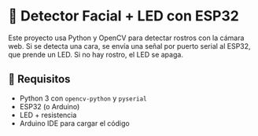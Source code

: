 # 🧠 Detector Facial + LED con ESP32

Este proyecto usa Python y OpenCV para detectar rostros con la cámara web. Si se detecta una cara, se envía una señal por puerto serial al ESP32, que prende un LED. Si no hay rostro, el LED se apaga.

## 🔧 Requisitos

- Python 3 con `opencv-python` y `pyserial`
- ESP32 (o Arduino)
- LED + resistencia
- Arduino IDE para cargar el código
